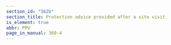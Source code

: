 ```yaml
---
section_id: "362b"
section_title: Protection advice provided after a site visit
is_element: true
abbr: PPV
page_in_manual: 360-4
---
```

